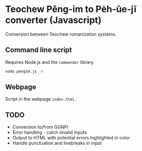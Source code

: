 Teochew Pêng-im to Pe̍h-ūe-jī converter (Javascript)
===================================================

Conversion between Teochew romanization systems.

## Command line script

Requires Node.js and the `commander` library.

```bash
node pengim.js -h
```

## Webpage

Script in the webpage `index.html`.


## TODO

* Conversion to/from GGNPI
* Error handling - catch invalid inputs
* Output to HTML with potential errors highlighted in color
* Handle punctuation and linebreaks in input
